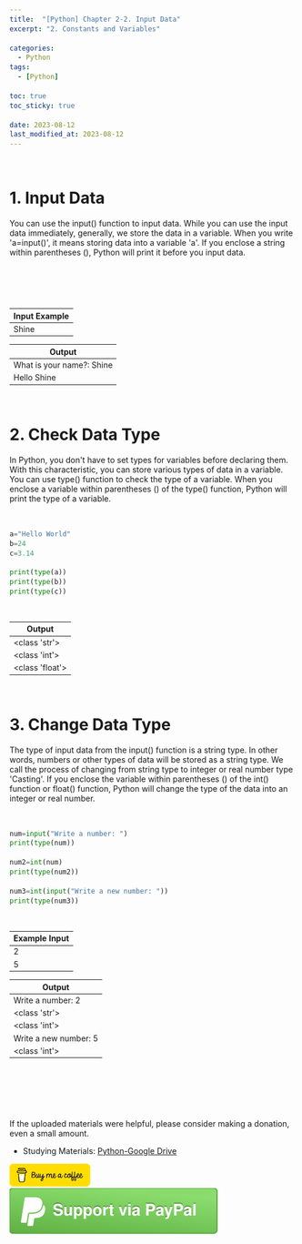 ```yaml
---
title:  "[Python] Chapter 2-2. Input Data"
excerpt: "2. Constants and Variables"

categories:
  - Python
tags:
  - [Python]

toc: true
toc_sticky: true
 
date: 2023-08-12
last_modified_at: 2023-08-12
---
```


&nbsp;

# 1. Input Data
You can use the input() function to input data. While you can use the input data immediately, generally, we store the data in a variable. When you write 'a=input()', it means storing data into a variable 'a'. If you enclose a string within parentheses (), Python will print it before you input data.

&nbsp;

```python

```

&nbsp;

| Input Example |
|---|
| Shine |

| Output |
|---|
| What is your name?: Shine |
| Hello Shine |

&nbsp;

# 2. Check Data Type
In Python, you don't have to set types for variables before declaring them. With this characteristic, you can store various types of data in a variable. You can use type() function to check the type of a variable. When you enclose a variable within parentheses () of the type() function, Python will print the type of a variable.

&nbsp;

```python
a="Hello World"
b=24
c=3.14

print(type(a))
print(type(b))
print(type(c))
```

&nbsp;

| Output |
|---|
| <class 'str'> |
| <class 'int'> |
| <class 'float'> |

&nbsp;

# 3. Change Data Type
The type of input data from the input() function is a string type. In other words, numbers or other types of data will be stored as a string type. We call the process of changing from string type to integer or real number type 'Casting'. If you enclose the variable within parentheses () of the int() function or float() function, Python will change the type of the data into an integer or real number.

&nbsp;

```python
num=input("Write a number: ")
print(type(num))

num2=int(num)
print(type(num2))

num3=int(input("Write a new number: "))
print(type(num3))
```

&nbsp;

| Example Input |
|---|
| 2 |
| 5 |

| Output |
|---|
| Write a number: 2 |
| <class 'str'> |
| <class 'int'> |
| Write a new number: 5 |
| <class 'int'> |

&nbsp;

&nbsp;

&nbsp;

If the uploaded materials were helpful, please consider making a donation, even a small amount.
- Studying Materials: ​[Python-Google Drive](https://drive.google.com/drive/u/3/folders/1btmxn1mWaPy8ZYZvRu2HWbiV2UKsDwLP)

[!["Buy Me A Coffee"](https://raw.githubusercontent.com/Shine-Loi/Shine-Loi.github.io/master/assets/images/Buymeacoffee.png)](https://www.buymeacoffee.com/shine_loi_lee)
[![Support via PayPal](https://raw.githubusercontent.com/Shine-Loi/Shine-Loi.github.io/41d049ca49169c961adde8f77b7d0f6981851ea3/assets/images/Paypal.svg)](https://paypal.me/goldbin0514?country.x=KR&locale.x=ko_KR)
